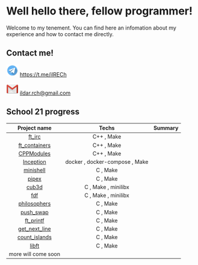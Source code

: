 # Well hello there, fellow programmer!

Welcome to my tenement. You can find here an infomation about my experience and how to contact me directly.


## Contact me!
![Alt text](https://github.com/ilRECh/ilRECh/blob/main/Telegram-icon.png) https://t.me/ilRECh

![Alt text](https://github.com/ilRECh/ilRECh/blob/main/Gmail-icon.png) ildar.rch@gmail.com

## School 21 progress

| Project name | Techs | Summary |
|:---:|:----:|:----:|
|[ft_irc](https://github.com/ilRECh/ft_irc) | C++ , Make |  |
|[ft_containers](https://github.com/ilRECh/ft_containers) | C++ , Make |  |
|[CPPModules](https://github.com/ilRECh/CPPModules) | C++ , Make |  |
|[Inception](https://github.com/ilRECh/Inception) | docker , docker-compose , Make |  |
|[minishell](https://github.com/ilRECh/minishell) | C , Make |  |
|[pipex](https://github.com/ilRECh/pipex) | C , Make |  |
|[cub3d](https://github.com/ilRECh/cub3d) | C , Make , minilibx |  |
|[fdf](https://github.com/ilRECh/fdf) | C , Make , minilibx |  |
|[philosophers](https://github.com/ilRECh/philosophers) | C , Make |  |
|[push_swap](https://github.com/ilRECh/push_swap) | C , Make |  |
|[ft_printf](https://github.com/ilRECh/ft_printf) | C , Make |  |
|[get_next_line](https://github.com/ilRECh/get_next_line) | C , Make |  |
|[count_islands](https://github.com/ilRECh/count_islands) | C , Make |  |
|[libft](https://github.com/ilRECh/libft) | C , Make |  |
|more will come soon|
